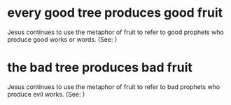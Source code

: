 
# every good tree produces good fruit
Jesus continues to use the metaphor of fruit to refer to good prophets who produce good works or words. (See: )

# the bad tree produces bad fruit
Jesus continues to use the metaphor of fruit to refer to bad prophets who produce evil works. (See: )